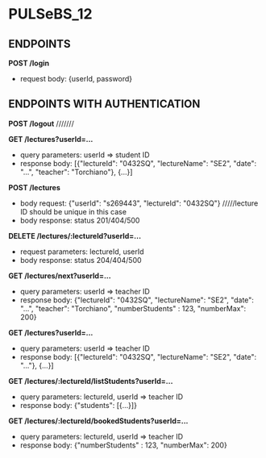 # PULSeBS_12

## ENDPOINTS

**POST /login**
- request body: {userId, password}




## ENDPOINTS WITH AUTHENTICATION
**POST /logout**
///////


**GET /lectures?userId=...**
- query parameters: userId => student ID
- response body: [{"lectureId": "0432SQ", "lectureName": "SE2", "date": "...", "teacher": "Torchiano"}, {...}]


**POST /lectures**
- body request: {"userId": "s269443", "lectureId": "0432SQ"} /////lecture ID should be unique in this case
- body response: status 201/404/500


**DELETE /lectures/:lectureId?userId=...**
- request parameters: lectureId, userId
- body response: status 204/404/500


**GET /lectures/next?userId=...**
- query parameters: userId => teacher ID
- response body: {"lectureId": "0432SQ", "lectureName": "SE2", "date": "...", "teacher": "Torchiano", "numberStudents" : 123, "numberMax": 200}


**GET /lectures?userId=...**
- query parameters: userId => teacher ID
- response body: [{"lectureId": "0432SQ", "lectureName": "SE2", "date": "..."}, {...}]


**GET /lectures/:lectureId/listStudents?userId=...**
- query parameters: lectureId, userId => teacher ID
- response body: {"students": [{...}]}

**GET /lectures/:lectureId/bookedStudents?userId=...**
- query parameters: lectureId, userId => teacher ID
- response body: {"numberStudents" : 123, "numberMax": 200}




